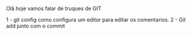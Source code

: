 Olã  hoje vamos falar de truques de GIT 

1 - git config como configura um editor para editar os comentarios.
2 - Git add junto com o commit 



